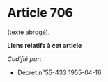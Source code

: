 # Article 706

(texte abrogé).

**Liens relatifs à cet article**

_Codifié par_:

  - Décret n°55-433 1955-04-16

